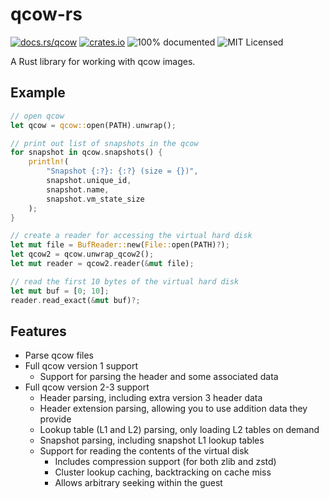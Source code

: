 # qcow-rs

[![docs.rs/qcow](https://docs.rs/qcow/badge.svg)](https://docs.rs/qcow)
[![crates.io](https://img.shields.io/crates/v/qcow.svg)](https://crates.io/crates/qcow)
![100% documented](https://img.shields.io/badge/docs-100%25-blueviolet)
![MIT Licensed](https://img.shields.io/github/license/panda-re/qcow-rs)

A Rust library for working with qcow images.

## Example

```rust
// open qcow
let qcow = qcow::open(PATH).unwrap();

// print out list of snapshots in the qcow
for snapshot in qcow.snapshots() {
    println!(
        "Snapshot {:?}: {:?} (size = {})",
        snapshot.unique_id,
        snapshot.name,
        snapshot.vm_state_size
    );
}

// create a reader for accessing the virtual hard disk
let mut file = BufReader::new(File::open(PATH)?);
let qcow2 = qcow.unwrap_qcow2();
let mut reader = qcow2.reader(&mut file);

// read the first 10 bytes of the virtual hard disk
let mut buf = [0; 10];
reader.read_exact(&mut buf)?;
```

## Features

* Parse qcow files
* Full qcow version 1 support
  * Support for parsing the header and some associated data
* Full qcow version 2-3 support
  * Header parsing, including extra version 3 header data
  * Header extension parsing, allowing you to use addition data they provide
  * Lookup table (L1 and L2) parsing, only loading L2 tables on demand
  * Snapshot parsing, including snapshot L1 lookup tables
  * Support for reading the contents of the virtual disk
    * Includes compression support (for both zlib and zstd)
    * Cluster lookup caching, backtracking on cache miss
    * Allows arbitrary seeking within the guest
